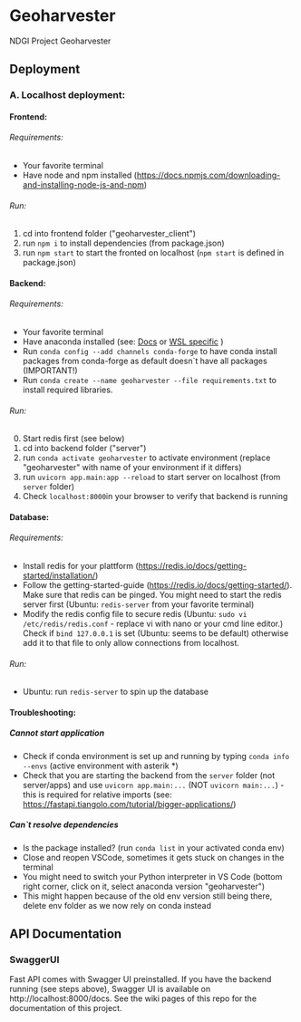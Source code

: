 # Geoharvester

NDGI Project Geoharvester

## Deployment

### A. Localhost deployment:

#### Frontend:

###### Requirements:

- Your favorite terminal
- Have node and npm installed (https://docs.npmjs.com/downloading-and-installing-node-js-and-npm)

###### Run:

1. cd into frontend folder ("geoharvester_client")
2. run `npm i` to install dependencies (from package.json)
3. run `npm start` to start the fronted on localhost (`npm start` is defined in package.json)

#### Backend:

###### Requirements:

- Your favorite terminal
- Have anaconda installed (see: [Docs](https://docs.anaconda.com/anaconda/install/index.html) or [WSL specific](https://gist.github.com/kauffmanes/5e74916617f9993bc3479f401dfec7da) )
- Run `conda config --add channels conda-forge` to have conda install packages from conda-forge as default doesn`t have all packages (IMPORTANT!)
- Run `conda create --name geoharvester --file requirements.txt` to install required libraries.

###### Run:

0. Start redis first (see below)
1. cd into backend folder ("server")
2. run `conda activate geoharvester` to activate environment (replace "geoharvester" with name of your environment if it differs)
3. run `uvicorn app.main:app --reload` to start server on localhost (from `server` folder)
4. Check `localhost:8000`in your browser to verify that backend is running

#### Database:

###### Requirements:

- Install redis for your plattform (https://redis.io/docs/getting-started/installation/)
- Follow the getting-started-guide (https://redis.io/docs/getting-started/). Make sure that redis can be pinged. You might need to start the redis server first (Ubuntu: `redis-server` from your favorite terminal)
- Modify the redis config file to secure redis (Ubuntu: `sudo vi /etc/redis/redis.conf` - replace vi with nano or your cmd line editor.) Check if `bind 127.0.0.1` is set (Ubuntu: seems to be default) otherwise add it to that file to only allow connections from localhost.

###### Run:

- Ubuntu: run `redis-server` to spin up the database

#### Troubleshooting:

##### Cannot start application

- Check if conda environment is set up and running by typing `conda info --envs` (active environment with asterik \*)
- Check that you are starting the backend from the `server` folder (not server/apps) and use `uvicorn app.main:...` (NOT `uvicorn main:...`) - this is required for relative imports (see: https://fastapi.tiangolo.com/tutorial/bigger-applications/)

##### Can`t resolve dependencies

- Is the package installed? (run `conda list` in your activated conda env)
- Close and reopen VSCode, sometimes it gets stuck on changes in the terminal
- You might need to switch your Python interpreter in VS Code (bottom right corner, click on it, select anaconda version "geoharvester")
- This might happen because of the old env version still being there, delete env folder as we now rely on conda instead

## API Documentation

### SwaggerUI

Fast API comes with Swagger UI preinstalled. If you have the backend running (see steps above), Swagger UI is available on http://localhost:8000/docs. See the wiki pages of this repo for the documentation of this project.
